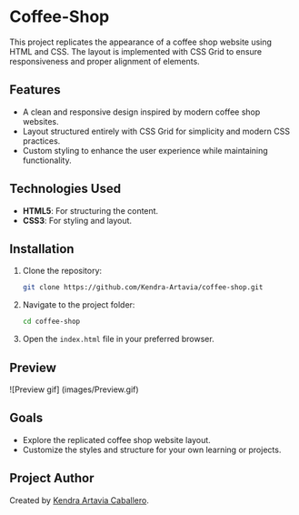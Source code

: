 # Coffee-Shop

This project replicates the appearance of a coffee shop website using HTML and CSS. The layout is implemented with CSS Grid to ensure responsiveness and proper alignment of elements.

## Features
- A clean and responsive design inspired by modern coffee shop websites.
- Layout structured entirely with CSS Grid for simplicity and modern CSS practices.
- Custom styling to enhance the user experience while maintaining functionality.

## Technologies Used
- **HTML5**: For structuring the content.
- **CSS3**: For styling and layout.

## Installation
1. Clone the repository:
   ```bash
   git clone https://github.com/Kendra-Artavia/coffee-shop.git
   ```
2. Navigate to the project folder:
   ```bash
   cd coffee-shop
   ```
3. Open the `index.html` file in your preferred browser.

## Preview

![Preview gif] (images/Preview.gif)

## Goals

- Explore the replicated coffee shop website layout.
- Customize the styles and structure for your own learning or projects.

## Project Author
Created by [Kendra Artavia Caballero](https://github.com/Kendra-Artavia).

